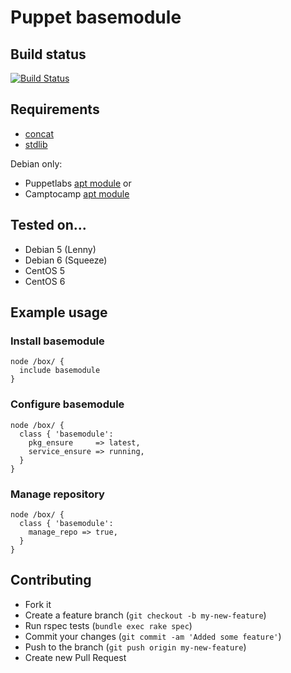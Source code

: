 # Puppet basemodule

## Build status

[![Build Status](https://travis-ci.org/arioch/puppet-basemodule.png?branch=master)](https://travis-ci.org/arioch/puppet-basemodule)


## Requirements

* [concat](https://github.com/ripienaar/puppet-concat)
* [stdlib](https://github.com/puppetlabs/puppetlabs-stdlib)

Debian only:

* Puppetlabs [apt module](https://github.com/puppetlabs/puppetlabs-apt) or
* Camptocamp [apt module](https://github.com/camptocamp/puppet-apt)


## Tested on...

* Debian 5 (Lenny)
* Debian 6 (Squeeze)
* CentOS 5
* CentOS 6


## Example usage

### Install basemodule

    node /box/ {
      include basemodule
    }

### Configure basemodule

    node /box/ {
      class { 'basemodule':
        pkg_ensure     => latest,
        service_ensure => running,
      }
    }

### Manage repository

    node /box/ {
      class { 'basemodule':
        manage_repo => true,
      }
    }


## Contributing

* Fork it
* Create a feature branch (`git checkout -b my-new-feature`)
* Run rspec tests (`bundle exec rake spec`)
* Commit your changes (`git commit -am 'Added some feature'`)
* Push to the branch (`git push origin my-new-feature`)
* Create new Pull Request

